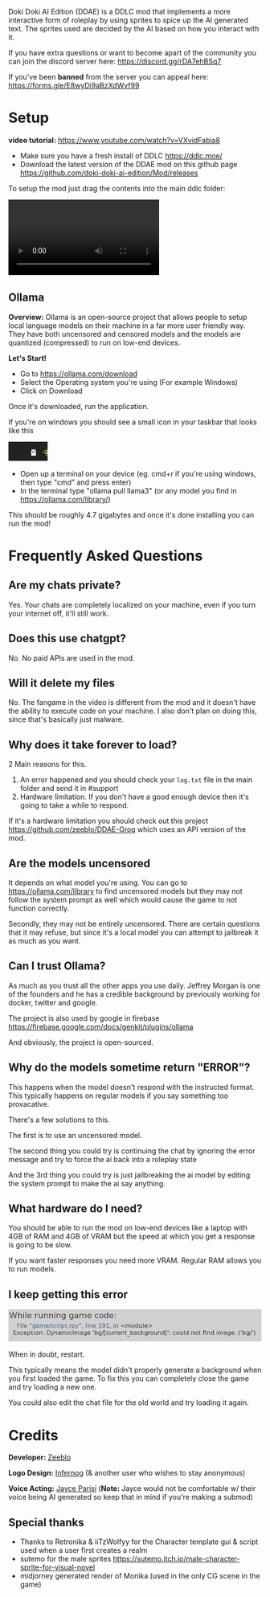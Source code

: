 
Doki Doki AI Edition (DDAE) is a DDLC mod that implements a more interactive form of roleplay by using sprites to spice up the AI generated text.
The sprites used are decided by the AI based on how you interact with it.

If you have extra questions or want to become apart of the community you can join the discord server here: https://discord.gg/rDA7ehBSq7

If you've been **banned** from the server you can appeal here: https://forms.gle/E8wyDi9aBzXdWvf99


# Setup

**video tutorial:** https://www.youtube.com/watch?v=VXvidFabia8

- Make sure you have a fresh install of DDLC https://ddlc.moe/
- Download the latest version of the DDAE mod on this github page https://github.com/doki-doki-ai-edition/Mod/releases

To setup the mod just drag the contents into the main ddlc folder:


<video controls>
  <source src="game/assets/imgs/help_page/ddae setup.mp4" type="video/mp4" />
</video>



## Ollama

**Overview:** Ollama is an open-source project that allows people to setup local language models on their machine in a far more user friendly way. They have both uncensored and censored models and the models are quantized (compressed) to run on low-end devices.


**Let's Start!**
- Go to https://ollama.com/download
- Select the Operating system you're using (For example Windows)
- Click on Download

Once it's downloaded, run the application.

If you're on windows you should see a small icon in your taskbar that looks like this

<img src="game/assets/imgs/help_page/llama_task.png">

- Open up a terminal on your device (eg. cmd+r if you're using windows, then type "cmd" and press enter)
- In the terminal type "ollama pull llama3" (or any model you find in https://ollama.com/library/)

This should be roughly 4.7 gigabytes and once it's done installing you can run the mod!



# Frequently Asked Questions

## Are my chats private?

Yes. Your chats are completely localized on your machine, even if you turn your internet off, it'll still work.


## Does this use chatgpt?

No. No paid APIs are used in the mod.

## Will it delete my files

No. The fangame in the video is different from the mod and it doesn't have the ability to execute code on your machine. I also don't plan on doing this, since that's basically just malware.

## Why does it take forever to load?

2 Main reasons for this.
1. An error happened and you should check your `log.txt` file in the main folder and send it in #support
2. Hardware limitation. If you don't have a good enough device then it's going to take a while to respond.

If it's a hardware limitation you should check out this project https://github.com/zeeblo/DDAE-Groq which uses an API version of the mod.

## Are the models uncensored

It depends on what model you're using. You can go to https://ollama.com/library to find uncensored models but they may not follow the system prompt as well which would cause the game to not function correctly.

Secondly, they may not be entirely uncensored. There are certain questions that it may refuse, but since it's a local model you can attempt to jailbreak it as much as you want.


## Can I trust Ollama?

As much as you trust all the other apps you use daily.
Jeffrey Morgan is one of the founders and he has a credible background by previously working for docker, twitter and google.

The project is also used by google in firebase https://firebase.google.com/docs/genkit/plugins/ollama

And obviously, the project is open-sourced.


## Why do the models sometime return "ERROR"?

This happens when the model doesn't respond with the instructed format. This typically happens on regular models if you say something too provacative. 

There's a few solutions to this.

The first is to use an uncensored model. 

The second thing you could try is continuing the chat by ignoring the error message and try to force the ai back into a roleplay state

And the 3rd thing you could try is just jailbreaking the ai model by editing the
system prompt to make the ai say anything.



## What hardware do I need?

You should be able to run the mod on low-end devices like a laptop with 4GB of RAM
and 4GB of VRAM but the speed at which you get a response is going to be slow.

If you want faster responses you need more VRAM. Regular RAM allows you to run models.



## I keep getting this error

<img src="game/assets/imgs/help_page/traceback.png" alt="traceback error">

When in doubt, restart.

This typically means the model didn't properly generate a background when you first loaded the game.
To fix this you can completely close the game and try loading a new one.

You could also edit the chat file for the old world and try loading it again.




# Credits

**Developer:**
[Zeeblo](https://github.com/zeeblo)

**Logo Design:**
[Infernog](https://x.com/Infernog05) (& another user who wishes to stay anonymous)

**Voice Acting:**
[Jayce Parisi](https://jayceparisi.com/) (**Note:** Jayce would not be comfortable w/ their voice being AI generated so keep that in mind if you're making a submod) 


## Special thanks

- Thanks to Retronika & iiTzWolfyy for the Character template gui & script used when a user first creates a realm
- sutemo for the male sprites https://sutemo.itch.io/male-character-sprite-for-visual-novel
- midjorney generated render of Monika (used in the only CG scene in the game)

